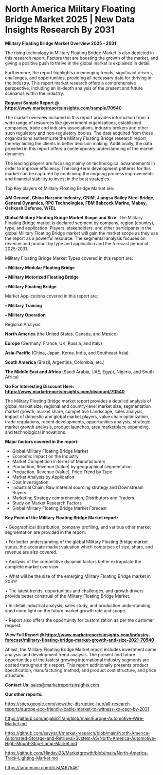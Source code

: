 # North America Military Floating Bridge Market 2025 | New Data Insights Research By 2031

<Strong> Military Floating Bridge Market Overview 2025 - 2031</strong>

The rising technology in Military Floating Bridge Market is also depicted in this research report. Factors that are boosting the growth of the market, and giving a positive push to thrive in the global market is explained in detail.

Furthermore, the report highlights on emerging trends, significant drivers, challenges, and opportunities, providing all necessary data for thriving in the industry. This report market research offers a comprehensive perspective, including an in-depth analysis of the present and future scenarios within the industry.

<strong>Request Sample Report @ <a href=https://www.marketreportsinsights.com/sample/70540>https://www.marketreportsinsights.com/sample/70540</a></strong>

The market overview included in this report provides information from a wide range of resources like government organizations, established companies, trade and industry associations, industry brokers and other such regulatory and non-regulatory bodies. The data acquired from these organizations authenticate the Military Floating Bridge research report, thereby aiding the clients in better decision making. Additionally, the data provided in this report offers a contemporary understanding of the market dynamics.

The leading players are focusing mainly on technological advancements in order to improve efficiency. The long-term development patterns for this market can be captured by continuing the ongoing process improvements and financial stability to invest in the best strategies.

Top Key players of Military Floating Bridge Market are:

<strong>AM General, China Harzone Industry, CNIM, Jiangsu Bailey Steel Bridge, General Dynamics, RPC Technologies, FBM Babcock Marine, Mabey, Oshkosh Defense, WFEL</strong>

<strong><b>Global Military Floating Bridge Market Scope and Size:</b></strong>
The Military Floating Bridge market is declared segment by company, region (country), type, and application. Players, stakeholders, and other participants in the global Military Floating Bridge market will gain the market scope as they use the report as a powerful resource. The segmental analysis focuses on revenue and product by type and application and the forecast period of 2025-2031.

Military Floating Bridge Market Types covered in this report are:

<strong>• Military Modular Floating Bridge

• Military Motorized Floating Bridge

• Military Floating Bridge</strong>

Market Applications covered in this report are:

<strong>• Military Training

• Military Operation</strong> 

Regional Analysis

<strong>North America</strong> (the United States, Canada, and Mexico)

<strong>Europe</strong> (Germany, France, UK, Russia, and Italy)

<strong>Asia-Pacific</strong> (China, Japan, Korea, India, and Southeast Asia)

<strong>South America</strong> (Brazil, Argentina, Colombia, etc.)

<strong>The Middle East and Africa</strong> (Saudi Arabia, UAE, Egypt, Nigeria, and South Africa)

<strong>Go For Interesting Discount Here: <a href=https://www.marketreportsinsights.com/discount/70540>https://www.marketreportsinsights.com/discount/70540</a></strong>

The Military Floating Bridge market report provides a detailed analysis of global market size, regional and country-level market size, segmentation market growth, market share, competitive Landscape, sales analysis, impact of domestic and global market players, value chain optimization, trade regulations, recent developments, opportunities analysis, strategic market growth analysis, product launches, area marketplace expanding, and technological innovations.

<strong><b>Major factors covered in the report:</b></strong>
<ul>
  <li>Global Military Floating Bridge Market </li>
  <li>Economic Impact on the Industry</li>
  <li>Market Competition in terms of Manufacturers</li>
  <li>Production, Revenue (Value) by geographical segmentation</li>
  <li>Production, Revenue (Value), Price Trend by Type</li>
  <li>Market Analysis by Application</li>
  <li>Cost Investigation</li>
  <li>Industrial Chain, Raw material sourcing strategy and Downstream Buyers</li>
  <li>Marketing Strategy comprehension, Distributors and Traders</li>
  <li>Study on Market Research Factors</li>
  <li>Global Military Floating Bridge Market Forecast</li>
</ul>

<strong><b>Key Point of the Military Floating Bridge Market report:</b></strong>

• Geographical distribution, company profiling, and various other market segmentation are provided in the report.

• For better understanding of the global Military Floating Bridge market status, the accurate market valuation which comprises of size, share, and revenue are also covered.

• Analysis of the competitive dynamic factors better extrapolate the complete market overview

• What will be the size of the emerging Military Floating Bridge market in 2031?

• The latest trends, opportunities and challenges, and growth drivers provide better construal of the Military Floating Bridge Market.

• In-detail industrial analysis, sales study, and production understanding shed more light on the future market growth rate and scope.

• Report also offers the opportunity for customization as per the customer request.

<strong><b>View Full Report @ <a href=https://www.marketreportsinsights.com/industry-forecast/military-floating-bridge-market-growth-and-size-2021-70540>https://www.marketreportsinsights.com/industry-forecast/military-floating-bridge-market-growth-and-size-2021-70540</a></b></strong>


At last, the Military Floating Bridge Market report includes investment come analysis and development trend analysis. The present and future opportunities of the fastest growing international industry segments are coated throughout this report. This report additionally presents product specification, manufacturing method, and product cost structure, and price structure.

<strong>Contact Us:</strong>
sales@marketreportsinsights.com

<strong>Our other reports:</strong>

<a href=https://sites.google.com/view/the-disruptive-hub/all-research-reports/europe-eco-friendly-cable-market-to-witness-xx-cagr-by-2031>https://sites.google.com/view/the-disruptive-hub/all-research-reports/europe-eco-friendly-cable-market-to-witness-xx-cagr-by-2031</a>

<a href=https://github.com/anjaliiii21/anj/blob/main/Europe-Automotive-Wire-Market.md>https://github.com/anjaliiii21/anj/blob/main/Europe-Automotive-Wire-Market.md</a>

<a href=https://github.com/sayysaif/market-research/blob/main/North-America-Automated-Storage-and-Retrieval-System-AS/North-America-Automotive-High-Mount-Stop-Lamp-Market.md>https://github.com/sayysaif/market-research/blob/main/North-America-Automated-Storage-and-Retrieval-System-AS/North-America-Automotive-High-Mount-Stop-Lamp-Market.md</a>

<a href=https://github.com/Hindavi23/Marketgrowth/blob/main/North-America-Track-Lighting-Market.md>https://github.com/Hindavi23/Marketgrowth/blob/main/North-America-Track-Lighting-Market.md</a>

<a href=https://tanomuno.com/illust/467546>https://tanomuno.com/illust/467546</a>"
